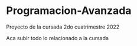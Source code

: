 # Programacion-Avanzada
Proyecto de la cursada 2do cuatrimestre 2022

Aca subir todo lo relacionado a la cursada
